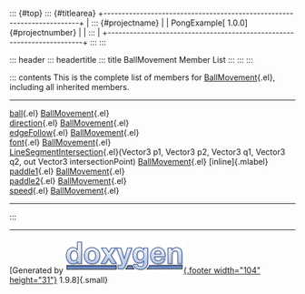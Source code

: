 ::: {#top}
::: {#titlearea}
+-----------------------------------------------------------------------+
| ::: {#projectname}                                                    |
| PongExample[ 1.0.0]{#projectnumber}                                   |
| :::                                                                   |
+-----------------------------------------------------------------------+
:::
:::

::: header
::: headertitle
::: title
BallMovement Member List
:::
:::
:::

::: contents
This is the complete list of members for
[BallMovement](class_ball_movement.html){.el}, including all inherited
members.

  --------------------------------------------------------------------------------------------------------------------------------------------------------------------------- ----------------------------------------------- -------------------
  [ball](class_ball_movement.html#ab2657ddd68ebf02876c11212145fcfdb){.el}                                                                                                     [BallMovement](class_ball_movement.html){.el}   
  [direction](class_ball_movement.html#ac6a63f2cbb61ce14dda95621177ee843){.el}                                                                                                [BallMovement](class_ball_movement.html){.el}   
  [edgeFollow](class_ball_movement.html#aa33416010b3040ac39e7b02bfa7aa95a){.el}                                                                                               [BallMovement](class_ball_movement.html){.el}   
  [font](class_ball_movement.html#a5866f553f594be14a85c88de4fcdf36f){.el}                                                                                                     [BallMovement](class_ball_movement.html){.el}   
  [LineSegmentIntersection](class_ball_movement.html#a2c6180a5d985ce8c7c39596ab9e5d9a3){.el}(Vector3 p1, Vector3 p2, Vector3 q1, Vector3 q2, out Vector3 intersectionPoint)   [BallMovement](class_ball_movement.html){.el}   [inline]{.mlabel}
  [paddle1](class_ball_movement.html#afc7bd1ba11daafd6825473d72337f708){.el}                                                                                                  [BallMovement](class_ball_movement.html){.el}   
  [paddle2](class_ball_movement.html#ae6fbc952b54fb915ac79385d0a55ecc0){.el}                                                                                                  [BallMovement](class_ball_movement.html){.el}   
  [speed](class_ball_movement.html#ae5be514e8f3c1b3af767d5a8627c9277){.el}                                                                                                    [BallMovement](class_ball_movement.html){.el}   
  --------------------------------------------------------------------------------------------------------------------------------------------------------------------------- ----------------------------------------------- -------------------
:::

------------------------------------------------------------------------

[Generated by [![doxygen](doxygen.svg){.footer width="104"
height="31"}](https://www.doxygen.org/index.html) 1.9.8]{.small}
